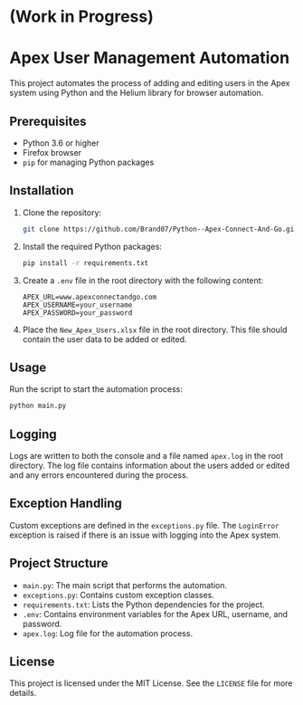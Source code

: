 # (Work in Progress)

# Apex User Management Automation

This project automates the process of adding and editing users in the Apex system using Python and the Helium library for browser automation.

## Prerequisites

- Python 3.6 or higher
- Firefox browser
- `pip` for managing Python packages

## Installation

1. Clone the repository:
    ```sh
    git clone https://github.com/Brand07/Python--Apex-Connect-And-Go.git
    ```

2. Install the required Python packages:
    ```sh
    pip install -r requirements.txt
    ```

3. Create a `.env` file in the root directory with the following content:
    ```dotenv
    APEX_URL=www.apexconnectandgo.com
    APEX_USERNAME=your_username
    APEX_PASSWORD=your_password
    ```

4. Place the `New_Apex_Users.xlsx` file in the root directory. This file should contain the user data to be added or edited.

## Usage

Run the script to start the automation process:
```sh
python main.py
```

## Logging

Logs are written to both the console and a file named `apex.log` in the root directory. The log file contains information about the users added or edited and any errors encountered during the process.

## Exception Handling

Custom exceptions are defined in the `exceptions.py` file. The `LoginError` exception is raised if there is an issue with logging into the Apex system.

## Project Structure

- `main.py`: The main script that performs the automation.
- `exceptions.py`: Contains custom exception classes.
- `requirements.txt`: Lists the Python dependencies for the project.
- `.env`: Contains environment variables for the Apex URL, username, and password.
- `apex.log`: Log file for the automation process.

## License

This project is licensed under the MIT License. See the `LICENSE` file for more details.
